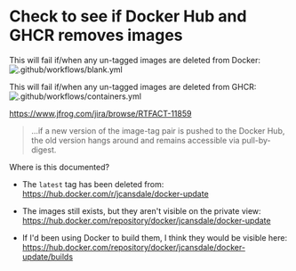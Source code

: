 # Check to see if Docker Hub and GHCR removes images

This will fail if/when any un-tagged images are deleted from Docker:
![.github/workflows/blank.yml](https://github.com/jcansdale/docker-update/workflows/.github/workflows/blank.yml/badge.svg)

This will fail if/when any un-tagged images are deleted from GHCR:
![.github/workflows/containers.yml](https://github.com/jcansdale/docker-update/workflows/.github/workflows/containers.yml/badge.svg)

https://www.jfrog.com/jira/browse/RTFACT-11859

> ...if a new version of the image-tag pair is pushed to the Docker Hub, the old version hangs around and remains accessible via pull-by-digest.

Where is this documented?

- The `latest` tag has been deleted from:
https://hub.docker.com/r/jcansdale/docker-update

- The images still exists, but they aren't visible on the private view:
https://hub.docker.com/repository/docker/jcansdale/docker-update

- If I'd been using Docker to build them, I think they would be visible here:
https://hub.docker.com/repository/docker/jcansdale/docker-update/builds
